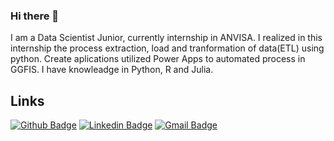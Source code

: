### Hi there 👋
I am a Data Scientist Junior, currently internship in ANVISA. I realized in this internship the process extraction, load and tranformation of data(ETL) using python. Create aplications utilized Power Apps to automated process in GGFIS. I have knowleadge in Python, R and Julia.

## Links
[![Github Badge](https://img.shields.io/badge/-Github-000?style=flat-square&logo=Github&logoColor=white&link=link_do_seu_perfil_no_github)](https://github.com/RaulLima2)
[![Linkedin Badge](https://img.shields.io/badge/-LinkedIn-blue?style=flat-square&logo=Linkedin&logoColor=white&link=link_do_seu_perfil_no_linkedin)](https://www.linkedin.com/in/raul-bruno-santos-lima/)
[![Gmail Badge](https://img.shields.io/badge/-Gmail-c14438?style=flat-square&logo=Gmail&logoColor=white&link=mailto:seu_email)](mailto:raulbrunosantoslima@gmail.com)
